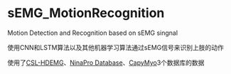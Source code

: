 # sEMG_MotionRecognition
Motion Detection and Recognition based on sEMG singnal

使用CNN和LSTM算法以及其他机器学习算法通过sEMG信号来识别上肢的动作

使用了[CSL-HDEMG](https://www.uni-bremen.de/en/csl/research/motion-recognition/)、[NinaPro Database](https://www.idiap.ch/project/ninapro)、[CapyMyo](http://zju-capg.org/myo/)3个数据库的数据
